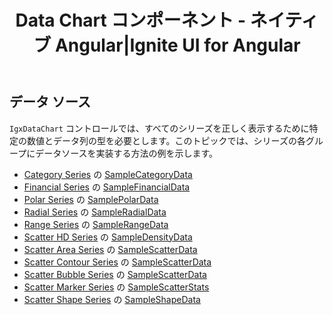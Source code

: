 ﻿---
title: Data Chart コンポーネント - ネイティブ Angular|Ignite UI for Angular
_description: Ignite UI for Angular Data Chart は、軸、マーカー、凡例、および注釈レイヤーのモジュール設計を提供するチャート コンポーネントです。チャート機能は、複合チャート ビューを作成するために同じチャート領域でのビジュアル要素の複数のインスタンスを利用できます。
_keywords: Ignite UI for Angular, Angular, ネイティブ Angular コンポーネント スイート, ネイティブ Angular コントロール, ネイティブ Angular コンポーネント, ネイティブ Angular コンポーネント ライブラリ, Angular チャート, Angular チャート コントロール, Angular チャート例, Angular チャート コンポーネント, Angular データ チャート
_language: ja
---

## データ ソース

`IgxDataChart` コントロールでは、すべてのシリーズを正しく表示するために特定の数値とデータ列の型を必要とします。このトピックでは、シリーズの各グループにデータソースを実装する方法の例を示します。

-   [Category Series](datachart_series_types_category.md) の [SampleCategoryData](datachart_data_sources_category.md)
-   [Financial Series](datachart_series_types_financial.md) の [SampleFinancialData](datachart_data_sources_financial.md)
-   [Polar Series](datachart_series_types_polar.md) の [SamplePolarData](datachart_data_sources_polar.md)
-   [Radial Series](datachart_series_types_radial.md) の [SampleRadialData](datachart_data_sources_radial.md)
-   [Range Series](datachart_series_types_range.md) の [SampleRangeData](datachart_data_sources_range.md)
-   [Scatter HD Series](datachart_series_types_scatter_hd.md) の [SampleDensityData](datachart_data_sources_density.md)
-   [Scatter Area Series](datachart_series_types_scatter_contour.md) の [SampleScatterData](datachart_data_sources_scatter.md)
-   [Scatter Contour Series](datachart_series_types_scatter_contour.md) の [SampleScatterData](datachart_data_sources_scatter.md)
-   [Scatter Bubble Series](datachart_series_types_scatter_bubble.md) の [SampleScatterData](datachart_data_sources_stats.md)
-   [Scatter Marker Series](datachart_series_types_scatter_marker.md) の [SampleScatterStats](datachart_data_sources_stats.md)
-   [Scatter Shape Series](datachart_series_types_shape.md) の [SampleShapeData](datachart_data_sources_shape.md)
